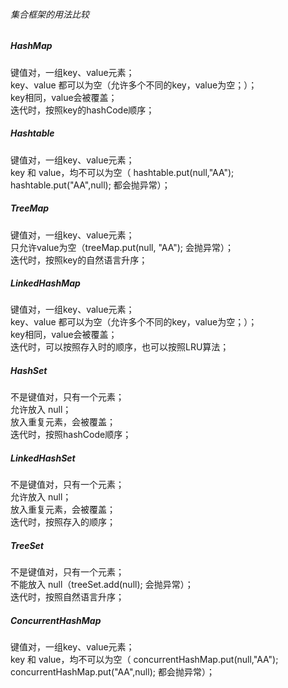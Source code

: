 ###### 集合框架的用法比较

##### HashMap
键值对，一组key、value元素；  
key、value 都可以为空（允许多个不同的key，value为空；）；  
key相同，value会被覆盖；  
迭代时，按照key的hashCode顺序；  

##### Hashtable
键值对，一组key、value元素；  
key 和 value，均不可以为空（ hashtable.put(null,"AA");     hashtable.put("AA",null);  都会抛异常）；    

##### TreeMap  
键值对，一组key、value元素；  
只允许value为空（treeMap.put(null, "AA"); 会抛异常）；  
迭代时，按照key的自然语言升序；  

##### LinkedHashMap  
键值对，一组key、value元素；  
key、value 都可以为空（允许多个不同的key，value为空；）；  
key相同，value会被覆盖；  
迭代时，可以按照存入时的顺序，也可以按照LRU算法；  

##### HashSet
不是键值对，只有一个元素；  
允许放入 null；  
放入重复元素，会被覆盖；  
迭代时，按照hashCode顺序；  

##### LinkedHashSet  
不是键值对，只有一个元素；  
允许放入 null；  
放入重复元素，会被覆盖；  
迭代时，按照存入的顺序；  

##### TreeSet  
不是键值对，只有一个元素；  
不能放入 null（treeSet.add(null); 会抛异常）；  
迭代时，按照自然语言升序；  

##### ConcurrentHashMap
键值对，一组key、value元素；  
key 和 value，均不可以为空（ concurrentHashMap.put(null,"AA");     concurrentHashMap.put("AA",null);  都会抛异常）；  




